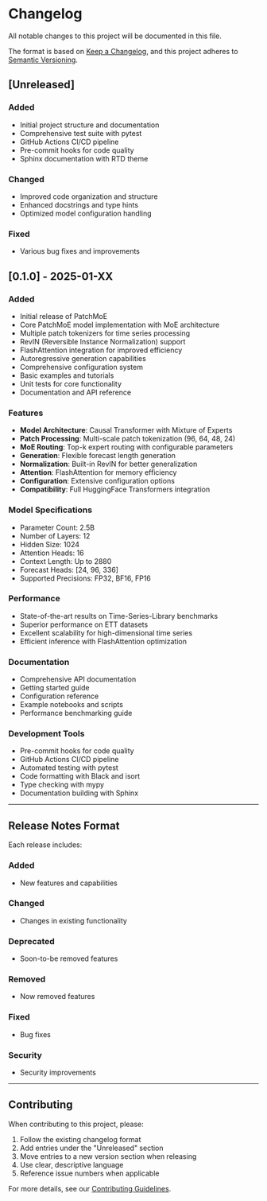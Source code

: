 # Changelog

All notable changes to this project will be documented in this file.

The format is based on [Keep a Changelog](https://keepachangelog.com/en/1.0.0/),
and this project adheres to [Semantic Versioning](https://semver.org/spec/v2.0.0.html).

## [Unreleased]

### Added
- Initial project structure and documentation
- Comprehensive test suite with pytest
- GitHub Actions CI/CD pipeline
- Pre-commit hooks for code quality
- Sphinx documentation with RTD theme

### Changed
- Improved code organization and structure
- Enhanced docstrings and type hints
- Optimized model configuration handling

### Fixed
- Various bug fixes and improvements

## [0.1.0] - 2025-01-XX

### Added
- Initial release of PatchMoE
- Core PatchMoE model implementation with MoE architecture
- Multiple patch tokenizers for time series processing
- RevIN (Reversible Instance Normalization) support
- FlashAttention integration for improved efficiency
- Autoregressive generation capabilities
- Comprehensive configuration system
- Basic examples and tutorials
- Unit tests for core functionality
- Documentation and API reference

### Features
- **Model Architecture**: Causal Transformer with Mixture of Experts
- **Patch Processing**: Multi-scale patch tokenization (96, 64, 48, 24)
- **MoE Routing**: Top-k expert routing with configurable parameters
- **Generation**: Flexible forecast length generation
- **Normalization**: Built-in RevIN for better generalization
- **Attention**: FlashAttention for memory efficiency
- **Configuration**: Extensive configuration options
- **Compatibility**: Full HuggingFace Transformers integration

### Model Specifications
- Parameter Count: 2.5B
- Number of Layers: 12
- Hidden Size: 1024
- Attention Heads: 16
- Context Length: Up to 2880
- Forecast Heads: [24, 96, 336]
- Supported Precisions: FP32, BF16, FP16

### Performance
- State-of-the-art results on Time-Series-Library benchmarks
- Superior performance on ETT datasets
- Excellent scalability for high-dimensional time series
- Efficient inference with FlashAttention optimization

### Documentation
- Comprehensive API documentation
- Getting started guide
- Configuration reference
- Example notebooks and scripts
- Performance benchmarking guide

### Development Tools
- Pre-commit hooks for code quality
- GitHub Actions CI/CD pipeline
- Automated testing with pytest
- Code formatting with Black and isort
- Type checking with mypy
- Documentation building with Sphinx

---

## Release Notes Format

Each release includes:

### Added
- New features and capabilities

### Changed
- Changes in existing functionality

### Deprecated
- Soon-to-be removed features

### Removed
- Now removed features

### Fixed
- Bug fixes

### Security
- Security improvements

---

## Contributing

When contributing to this project, please:

1. Follow the existing changelog format
2. Add entries under the "Unreleased" section
3. Move entries to a new version section when releasing
4. Use clear, descriptive language
5. Reference issue numbers when applicable

For more details, see our [Contributing Guidelines](CONTRIBUTING.md).
